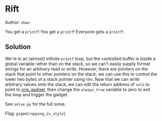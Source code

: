 # Rift

Author: `nhwn`

You get a `printf`! You get a `printf`! Everyone gets a `printf`!

## Solution

We're in an (almost) infinite `printf` loop, but the controlled buffer is inside a global variable rather than on the stack, so we can't easily supply format strings for an arbitrary read or write. However, there are pointers on the stack that point to other pointers on the stack; we can use this to control the lower two bytes of a stack pointer using `%hn`. Now that we can write arbitrary values onto the stack, we can edit the return address of `vuln` to point to [one_gadget](https://github.com/david942j/one_gadget), then change the `always_true` variable to zero to exit the loop and trigger the gadget.

See `solve.py` for the full solve.

Flag: `gigem{ropping_in_style}`
